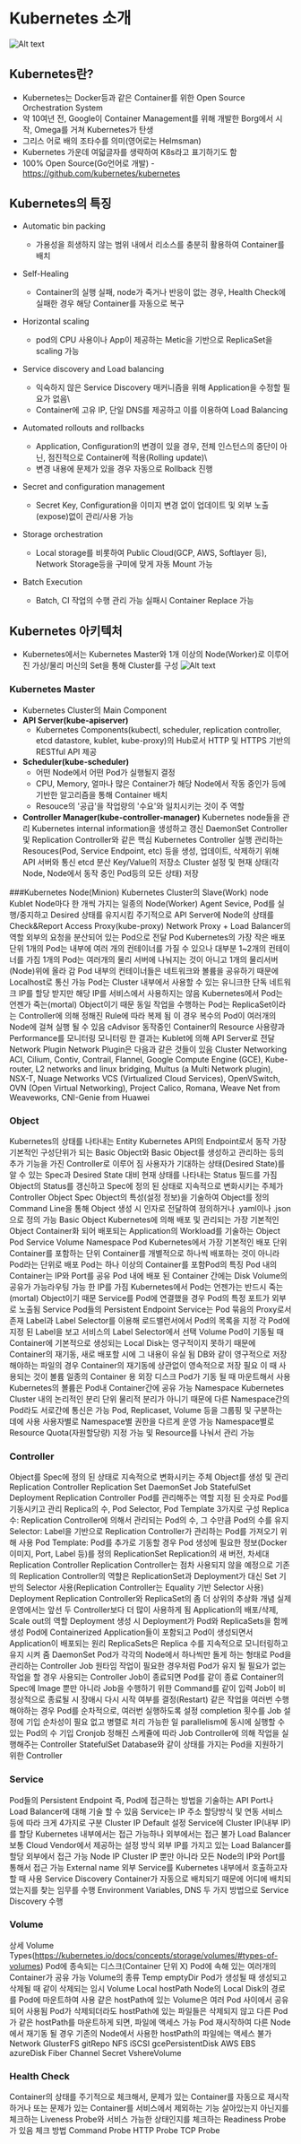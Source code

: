 # Kubernetes 소개
![Alt text](image/kubernetes.png)

## Kubernetes란?
* Kubernetes는 Docker등과 같은 Container를 위한 Open Source Orchestration System
* 약 10여년 전, Google이 Container Management를 위해 개발한 Borg에서 시작, Omega를 거쳐 Kubernetes가 탄생
* 그리스 어로 배의 조타수를 의미(영어로는 Helmsman)
* Kubernetes 가운데 여덟글자를 생략하여 K8s라고 표기하기도 함
* 100% Open Source(Go언어로 개발) - https://github.com/kubernetes/kubernetes

## Kubernetes의 특징 
* Automatic bin packing
    * 가용성을 희생하지 않는 범위 내에서 리소스를 충분히 활용하여 Container를 배치

* Self-Healing
    * Container의 실행 실패, node가 죽거나 반응이 없는 경우, Health Check에 실패한 경우 해당 Container를 자동으로 복구

* Horizontal scaling
    * pod의 CPU 사용이나 App이 제공하는 Metic을 기반으로 ReplicaSet을 scaling 가능

* Service discovery and Load balancing
    * 익숙하지 않은 Service Discovery 매커니즘을 위해 Application을 수정할 필요가 없음\
    * Container에 고유 IP, 단일 DNS를 제공하고 이를 이용하여 Load Balancing

* Automated rollouts and rollbacks
    * Application, Configuration의 변경이 있을 경우, 전체 인스턴스의 중단이 아닌, 점진적으로 Container에 적용(Rolling update)\
    * 변경 내용에 문제가 있을 경우 자동으로 Rollback 진행

* Secret and configuration management
    * Secret Key, Configuration을 이미지 변경 없이 업데이트 및 외부 노출(expose)없이 관리/사용 가능

* Storage orchestration
    * Local storage를 비롯하여 Public Cloud(GCP, AWS, Softlayer 등), Network Storage등을 구미에 맞게 자동 Mount 가능

* Batch Execution
    * Batch, CI 작업의 수행 관리 가능 실패시 Container Replace 가능


## Kubernetes 아키텍처
* Kubernetes에서는 Kubernetes Master와 1개 이상의 Node(Worker)로 이루어진 가상/물리 머신의 Set을 통해 Cluster를 구성
![Alt text](image/kube_archi.png)

### Kubernetes Master
* Kubernetes Cluster의 Main Component
* __API Server(kube-apiserver)__
    * Kubernetes Components(kubectl, scheduler, replication controller, etcd datastore, kublet, kube-proxy)의 Hub로서 HTTP 및 HTTPS 기반의 RESTful API 제공
* __Scheduler(kube-scheduler)__
    * 어떤 Node에서 어떤 Pod가 실행될지 결정
    * CPU, Memory, 얼마나 많은 Container가 해당 Node에서 작동 중인가 등에 기반한 알고리즘을 통해 Container 배치
    * Resouce의 '공급'을 작업량의 '수요'와 일치시키는 것이 주 역할
* __Controller Manager(kube-controller-manager)__
Kubernetes node들을 관리
Kubernetes internal information을 생성하고 갱신
DaemonSet Controller 및 Replication Controller와 같은 핵심 Kubernetes Controller 실행
관리하는 Resouces(Pod, Service Endpoint, etc) 등을 생성, 업데이트, 삭제하기 위해 API 서버와 통신
etcd
분산 Key/Value의 저장소
Cluster 설정 및 현재 상태(각 Node, Node에서 동작 중인 Pod등의 모든 상태) 저장


###Kubernetes Node(Minion)
Kubernetes Cluster의 Slave(Work) node
Kublet
Node마다 한 개씩 가지는 일종의 Node(Worker) Agent
Sevice, Pod를 실행/중지하고 Desired 상태를 유지시킴
주기적으로 API Server에 Node의 상태를 Check&Report Access
Proxy(kube-proxy)
Network Proxy + Load Balancer의 역할
외부의 요청을 분산되어 있는 Pod으로 전달
Pod
Kubernetes의 가장 작은 배포 단위
1개의 Pod는 내부에 여러 개의 컨테이너를 가질 수 있으나 대부분 1~2개의 컨테이너를 가짐
1개의 Pod는 여러개의 물리 서버에 나눠지는 것이 아니고 1개의 물리서버(Node)위에 올라 감
Pod 내부의 컨테이너들은 네트워크와 볼륨을 공유하기 때문에 Localhost로 통신 가능
Pod는 Cluster 내부에서 사용할 수 있는 유니크한 단독 네트워크 IP를 할당 받지만 해당 IP를 서비스에서 사용하지는 않음
Kubernetes에서 Pod는 언젠가 죽는(mortal) Object이기 때문
동일 작업을 수행하는 Pod는 ReplicaSet이라는 Controller에 의해 정해진 Rule에 따라 복제 됨
이 경우 복수의 Pod이 여러개의 Node에 걸쳐 실행 될 수 있음
cAdvisor
동작중인 Container의 Resource 사용량과 Performance를 모니터링
모니터링 한 결과는 Kublet에 의해 API Server로 전달
Network Plugin
Network Plugin은 다음과 같은 것들이 있음
Cluster Networking ACI, Cilium, Contiv, Contrail, Flannel, Google Compute Engine (GCE), Kube-router, L2 networks and linux bridging, Multus (a Multi Network plugin), NSX-T, Nuage Networks VCS (Virtualized Cloud Services), OpenVSwitch, OVN (Open Virtual Networking), Project Calico, Romana, Weave Net from Weaveworks, CNI-Genie from Huawei

### Object
Kubernetes의 상태를 나타내는 Entity
Kubernetes API의 Endpoint로서 동작
가장 기본적인 구성단위가 되는 Basic Object와 Basic Object를 생성하고 관리하는 등의 추가 기능을 가진 Controller로 이루어 짐
사용자가 기대하는 상태(Desired State)를 알 수 있는 Spec과 Desired State 대비 현재 상태를 나타내는 Status 필드를 가짐
Object의 Status를 갱신하고 Spec에 정의 된 상태로 지속적으로 변화시키는 주체가 Controller
Object Spec
Object의 특성(설정 정보)을 기술하여 Object를 정의
Command Line을 통해 Object 생성 시 인자로 전달하여 정의하거나 .yaml이나 .json으로 정의 가능
Basic Object
Kubernetes에 의해 배포 및 관리되는 가장 기본적인 Object
Container화 되어 배포되는 Application의 Workload를 기술하는 Object
Pod
Service
Volume
Namespace
Pod
Kubernetes에서 가장 기본적인 배포 단위Container를 포함하는 단위
Container를 개별적으로 하나씩 배포하는 것이 아니라 Pod라는 단위로 배포
Pod는 하나 이상의 Container를 포함Pod의 특징
Pod 내의 Container는 IP와 Port를 공유
Pod 내에 배포 된 Container 간에는 Disk Volume의 공유가 가능라우팅 가능 한 IP를 가짐
Kubernetes에서 Pod는 언젠가는 반드시 죽는(mortal) Object이기 때문
Service를 Pod에 연결했을 경우 Pod의 특정 포트가 외부로 노출됨
Service
Pod들의 Persistent Endpoint
Service는 Pod 묶음의 Proxy로서 존재
Label과 Label Selector를 이용해 로드밸런서에서 Pod의 목록을 지정
각 Pod에 지정 된 Label을 보고 서비스의 Label Selector에서 선택
Volume
Pod이 기동될 때 Container에 기본적으로 생성되는 Local Disk는 영구적이지 못하기 때문에 Container의 재기동, 새로 배포할 시에 그 내용이 유실 됨
DB와 같이 영구적으로 저장해야하는 파일의 경우 Container의 재기동에 상관없이 영속적으로 저장 필요
이 때 사용되는 것이 볼륨
일종의 Container 용 외장 디스크
Pod가 기동 될 때 마운트해서 사용
Kubernetes의 볼륨은 Pod내 Container간에 공유 가능
Namespace
Kubernetes Cluster 내의 논리적인 분리 단위
물리적 분리가 아니기 때문에 다른 Namespace간의 Pod라도 서로간에 통신은 가능
Pod, Replicaset, Volume 등을 그룹핑 및 구분하는 데에 사용
사용자별로 Namespace별 권한을 다르게 운영 가능
Namespace별로 Resource Quota(자원할당량) 지정 가능 및 Resource를 나눠서 관리 가능


### Controller
Object를 Spec에 정의 된 상태로 지속적으로 변화시키는 주체
Object를 생성 및 관리
Replication Controller
Replication Set
DaemonSet
Job
StatefulSet
Deployment
Replication Controller
Pod를 관리해주는 역할
지정 된 숫자로 Pod를 기동시키고 관리
Replica의 수, Pod Selector, Pod Template 3가지로 구성
Replica 수: Replication Controller에 의해서 관리되는 Pod의 수, 그 수만큼 Pod의 수를 유지
Selector: Label을 기반으로 Replication Controller가 관리하는 Pod를 가져오기 위해 사용
Pod Template: Pod를 추가로 기동할 경우 Pod 생성에 필요한 정보(Docker 이미지, Port, Label 등)를 정의
ReplicationSet
Replication의 새 버전, 차세대 Replication Controller
Replication Controller는 점차 사용되지 않을 예정으로 기존의 Replication Controller의 역할은 ReplicationSet과 Deployment가 대신
Set 기반의 Selector 사용(Replication Controller는 Equality 기반 Selector 사용)
Deployment
Replication Controller와 ReplicaSet의 좀 더 상위의 추상화 개념
실제 운영에서는 앞선 두 Controller보다 더 많이 사용하게 됨
Application의 배포/삭제, Scale out의 역할
Deployment 생성 시 Deployment가 Pod와 ReplicaSets을 함께 생성
Pod에 Containerized Application들이 포함되고 Pod이 생성되면서 Application이 배포되는 원리
ReplicaSets은 Replica 수를 지속적으로 모니터링하고 유지 시켜 줌
DaemonSet
Pod가 각각의 Node에서 하나씩만 돌게 하는 형태로 Pod을 관리하는 Controller
Job
원타임 작업이 필요한 경우처럼 Pod가 유지 될 필요가 없는 작업을 할 경우 사용되는 Controller
Job이 종료되면 Pod를 같이 종료
Container의 Spec에 Image 뿐만 아니라 Job을 수행하기 위한 Command를 같이 입력
Job이 비정상적으로 종료될 시 
장애시 다시 시작 여부를 결정(Restart)
같은 작업을 여러번 수행해야하는 경우 Pod를 순차적으로, 여러번 실행하도록 설정
completion 횟수를 Job 설정에 기입
순차성이 필요 없고 병렬로 처리 가능한 일
parallelism에 동시에 실행할 수 있는 Pod의 수 기입
Cronjob
정해진 스케쥴에 따라 Job Controller에 의해 작업을 실행해주는 Controller
StatefulSet
Database와 같이 상태를 가지는 Pod을 지원하기 위한 Controller


### Service
Pod들의 Persistent Endpoint 즉, Pod에 접근하는 방법을 기술하는 API
Port나 Load Balancer에 대해 기술 할 수 있음
Service는 IP 주소 할당방식 및 연동 서비스 등에 따라 크게 4가지로 구분
Cluster IP
Default 설정
Service에 Cluster IP(내부 IP)를 할당
Kubernetes 내부에서는 접근 가능하나 외부에서는 접근 불가
Load Balancer
보통 Cloud Vendor에서 제공하는 설정 방식
외부 IP를 가지고 있는 Load Balancer를 할당
외부에서 접근 가능
Node IP
Cluster IP 뿐만 아니라 모든 Node의 IP와 Port를 통해서 접근 가능
External name
외부 Service를 Kubernetes 내부에서 호출하고자 할 때 사용
Service Discovery
Container가 자동으로 배치되기 때문에 어디에 배치되었는지를 찾는 임무를 수행 
Environment Variables, DNS 두 가지 방법으로 Service Discovery 수행

### Volume
상세 Volume Types(https://kubernetes.io/docs/concepts/storage/volumes/#types-of-volumes)
Pod에 종속되는 디스크(Container 단위 X)
Pod에 속해 있는 여러개의 Container가 공유 가능
Volume의 종류
Temp
emptyDir
Pod가 생성될 때 생성되고 삭제될 때 같이 삭제되는 임시 Volume
Local
hostPath
Node의 Local Disk의 경로를 Pod에 마운트하여 사용
같은 hostPath에 있는 Volume은 여러 Pod 사이에서 공유되어 사용됨
Pod가 삭제되더라도 hostPath에 있는 파일들은 삭제되지 않고 다른 Pod가 같은 hostPath를 마운트하게 되면, 파일에 액세스 가능
Pod 재시작하여 다른 Node에서 재기동 될 경우 기존의 Node에서 사용한 hostPath의 파일에는 액세스 불가
Network
GlusterFS
gitRepo
NFS
iSCSI
gcePersistentDisk
AWS EBS
azureDisk
Fiber Channel
Secret
VshereVolume

### Health Check
Container의 상태를 주기적으로 체크해서, 문제가 있는 Container를 자동으로 재시작하거나 또는 문제가 있는 Container를 서비스에서 제외하는 기능
살아있는지 아닌지를 체크하는 Liveness Probe와 서비스 가능한 상태인지를 체크하는 Readiness Probe가 있음
체크 방법
Command Probe
HTTP Probe
TCP Probe
